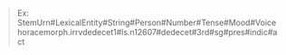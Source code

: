 > Ex: StemUrn#LexicalEntity#String#Person#Number#Tense#Mood#Voice
horacemorph.irrvdedecet1#ls.n12607#dedecet#3rd#sg#pres#indic#act
